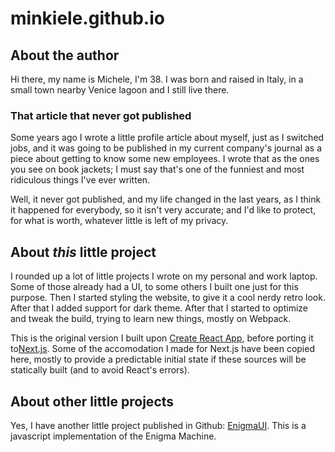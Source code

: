 # minkiele.github.io

## About the author

Hi there, my name is Michele, I'm 38.
I was born and raised in Italy, in a small town nearby Venice lagoon and I
still live there.

### That article that never got published

Some years ago I wrote a little profile article about myself, just as I
switched jobs, and it was going to be published in my current company's
journal as a piece about getting to know some new employees. I wrote that
as the ones you see on book jackets; I must say that's one of the funniest
and most ridiculous things I've ever written.

Well, it never got published, and my life changed in the last years, as I
think it happened for everybody, so it isn't very accurate; and I'd like to
protect, for what is worth, whatever little is left of my privacy.

## About _this_ little project

I rounded up a lot of little projects I wrote on my personal and work laptop.
Some of those already had a UI, to some others I built one just for this purpose.
Then I started styling the website, to give it a cool nerdy retro look. After
that I added support for dark theme. After that I started to optimize and tweak
the build, trying to learn new things, mostly on Webpack.

This is the original version I built upon [Create React App](https://create-react-app.dev/),
before porting it to[Next.js](https://nextjs.org/). Some of the accomodation I made for
Next.js have been copied here, mostly to provide a predictable initial state if these sources
will be statically built (and to avoid React's errors).

## About other little projects

Yes, I have another little project published in Github:
[EnigmaUI](https://minkiele.github.io/EnigmaUI). This is a
javascript implementation of the Enigma Machine.
